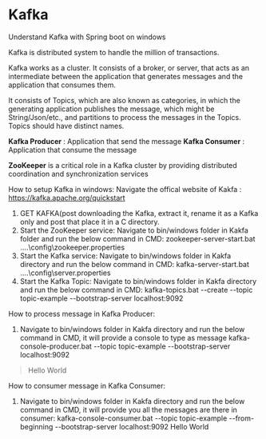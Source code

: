 # Kafka
Understand Kafka with Spring boot on windows

Kafka is distributed system to handle the million of transactions.

Kafka works as a cluster. It consists of a broker, or server, that acts as an intermediate between the application that generates messages and the application that consumes them.

It consists of Topics, which are also known as categories, in which the generating application publishes the message, which might be String/Json/etc., and partitions to process the messages in the Topics. Topics should have distinct names.

**Kafka Producer** : Application that send the message
**Kafka Consumer** : Application that consume the message

**ZooKeeper** is a critical role in a Kafka cluster by providing distributed coordination and synchronization services

How to setup Kafka in windows:
Navigate the offical website of Kakfa : https://kafka.apache.org/quickstart
1. GET KAFKA(post downloading the Kafka, extract it, rename it as a Kafka only and post that place it in a C directory.
2. Start the ZooKeeper service: Navigate to bin/windows folder in Kakfa folder and run the below command in CMD:
zookeeper-server-start.bat ..\..\config\zookeeper.properties
3. Start the Kafka service: Navigate to bin/windows folder in Kakfa directory and run the below command in CMD:
kafka-server-start.bat ..\..\config\server.properties
4. Start the Kafka Topic: Navigate to bin/windows folder in Kakfa directory and run the below command in CMD:
kafka-topics.bat --create --topic topic-example --bootstrap-server localhost:9092


How to process message in Kafka Producer:
1. Navigate to bin/windows folder in Kakfa directory and run the below command in CMD, it will provide a console to type as message
kafka-console-producer.bat --topic topic-example --bootstrap-server localhost:9092
> Hello World


How to consumer message in Kafka Consumer:
1. Navigate to bin/windows folder in Kakfa directory and run the below command in CMD, it will provide you all the messages are there in consumer:
kafka-console-consumer.bat --topic topic-example --from-beginning --bootstrap-server localhost:9092
Hello World
